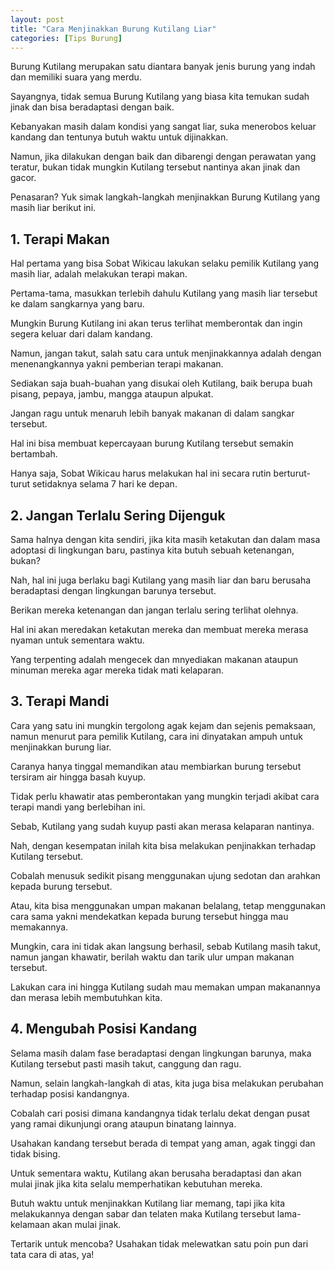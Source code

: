 ```yaml
---
layout: post
title: "Cara Menjinakkan Burung Kutilang Liar"
categories: [Tips Burung]
---
```


Burung Kutilang merupakan satu diantara banyak jenis burung yang indah dan memiliki suara yang merdu.

Sayangnya, tidak semua Burung Kutilang yang biasa kita temukan sudah jinak dan bisa beradaptasi dengan baik.

Kebanyakan masih dalam kondisi yang sangat liar, suka menerobos keluar kandang dan tentunya butuh waktu untuk dijinakkan.

Namun, jika dilakukan dengan baik dan dibarengi dengan perawatan yang teratur, bukan tidak mungkin Kutilang tersebut nantinya akan jinak dan gacor.

Penasaran? Yuk simak langkah-langkah menjinakkan Burung Kutilang yang masih liar berikut ini.

## 1. Terapi Makan

Hal pertama yang bisa Sobat Wikicau lakukan selaku pemilik Kutilang yang masih liar, adalah melakukan terapi makan.

Pertama-tama, masukkan terlebih dahulu Kutilang yang masih liar tersebut ke dalam sangkarnya yang baru.

Mungkin Burung Kutilang ini akan terus terlihat memberontak dan ingin segera keluar dari dalam kandang.

Namun, jangan takut, salah satu cara untuk menjinakkannya adalah dengan menenangkannya yakni pemberian terapi makanan.

Sediakan saja buah-buahan yang disukai oleh Kutilang, baik berupa buah pisang, pepaya, jambu, mangga ataupun alpukat.

Jangan ragu untuk menaruh lebih banyak makanan di dalam sangkar tersebut.

Hal ini bisa membuat kepercayaan burung Kutilang tersebut semakin bertambah.

Hanya saja, Sobat Wikicau harus melakukan hal ini secara rutin berturut-turut setidaknya selama 7 hari ke depan.

## 2. Jangan Terlalu Sering Dijenguk

Sama halnya dengan kita sendiri, jika kita masih ketakutan dan dalam masa adoptasi di lingkungan baru, pastinya kita butuh sebuah ketenangan, bukan?

Nah, hal ini juga berlaku bagi Kutilang yang masih liar dan baru berusaha beradaptasi dengan lingkungan barunya tersebut.

Berikan mereka ketenangan dan jangan terlalu sering terlihat olehnya.

Hal ini akan meredakan ketakutan mereka dan membuat mereka merasa nyaman untuk sementara waktu.

Yang terpenting adalah mengecek dan mnyediakan makanan ataupun minuman mereka agar mereka tidak mati kelaparan.

## 3. Terapi Mandi

Cara yang satu ini mungkin tergolong agak kejam dan sejenis pemaksaan, namun menurut para pemilik Kutilang, cara ini dinyatakan ampuh untuk menjinakkan burung liar.

Caranya hanya tinggal memandikan atau membiarkan burung tersebut tersiram air hingga basah kuyup.

Tidak perlu khawatir atas pemberontakan yang mungkin terjadi akibat cara terapi mandi yang berlebihan ini.

Sebab, Kutilang yang sudah kuyup pasti akan merasa kelaparan nantinya.

Nah, dengan kesempatan inilah kita bisa melakukan penjinakkan terhadap Kutilang tersebut.

Cobalah menusuk sedikit pisang menggunakan ujung sedotan dan arahkan kepada burung tersebut.

Atau, kita bisa menggunakan umpan makanan belalang, tetap menggunakan cara sama yakni mendekatkan kepada burung tersebut hingga mau memakannya.

Mungkin, cara ini tidak akan langsung berhasil, sebab Kutilang masih takut, namun jangan khawatir, berilah waktu dan tarik ulur umpan makanan tersebut.

Lakukan cara ini hingga Kutilang sudah mau memakan umpan makanannya dan merasa lebih membutuhkan kita.

## 4. Mengubah Posisi Kandang

Selama masih dalam fase beradaptasi dengan lingkungan barunya, maka Kutilang tersebut pasti masih takut, canggung dan ragu.

Namun, selain langkah-langkah di atas, kita juga bisa melakukan perubahan terhadap posisi kandangnya.

Cobalah cari posisi dimana kandangnya tidak terlalu dekat dengan pusat yang ramai dikunjungi orang ataupun binatang lainnya.

Usahakan kandang tersebut berada di tempat yang aman, agak tinggi dan tidak bising.

Untuk sementara waktu, Kutilang akan berusaha beradaptasi dan akan mulai jinak jika kita selalu memperhatikan kebutuhan mereka.

Butuh waktu untuk menjinakkan Kutilang liar memang, tapi jika kita melakukannya dengan sabar dan telaten maka Kutilang tersebut lama-kelamaan akan mulai jinak.

Tertarik untuk mencoba? Usahakan tidak melewatkan satu poin pun dari tata cara di atas, ya!